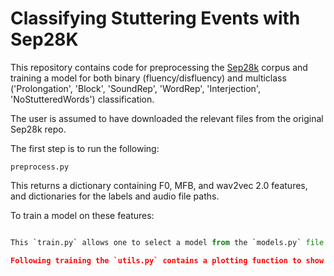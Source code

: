 # Classifying Stuttering Events with Sep28K

This repository contains code for preprocessing the [Sep28k](https://github.com/apple/ml-stuttering-events-dataset) corpus and training a model for both binary (fluency/disfluency) and multiclass ('Prolongation', 'Block', 'SoundRep', 'WordRep', 'Interjection', 'NoStutteredWords') classification. 

The user is assumed to have downloaded the relevant files from the original Sep28k repo. 

The first step is to run the following:

```preprocess.py```

This returns a dictionary containing F0, MFB, and wav2vec 2.0 features, and dictionaries for the labels and audio file paths. 

To train a model on these features:

```train.py --model --batch_size --num_epochs

This `train.py` allows one to select a model from the `models.py` file and generates the dataset from the `dataset.py' file.

Following training the `utils.py` contains a plotting function to show the binary and multiclass losses and F1 scores. 
